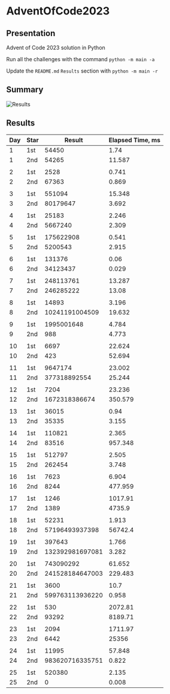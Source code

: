# AdventOfCode2023

## Presentation

Advent of Code 2023 solution in Python

Run all the challenges with the command `python -m main -a`

Update the `README.md` `Results` section with `python -m main -r`

## Summary
![Results](https://github.com/clementgbcn/AdventOfCode2023/actions/workflows/check_results.yml/badge.svg)


## Results
|   Day | Star   |          Result |   Elapsed Time, ms |
|-------|--------|-----------------|--------------------|
|     1 | 1st    |           54450 |              1.74  |
|     1 | 2nd    |           54265 |             11.587 |
|       |        |                 |                    |
|     2 | 1st    |            2528 |              0.741 |
|     2 | 2nd    |           67363 |              0.869 |
|       |        |                 |                    |
|     3 | 1st    |          551094 |             15.348 |
|     3 | 2nd    |        80179647 |              3.692 |
|       |        |                 |                    |
|     4 | 1st    |           25183 |              2.246 |
|     4 | 2nd    |         5667240 |              2.309 |
|       |        |                 |                    |
|     5 | 1st    |       175622908 |              0.541 |
|     5 | 2nd    |         5200543 |              2.915 |
|       |        |                 |                    |
|     6 | 1st    |          131376 |              0.06  |
|     6 | 2nd    |        34123437 |              0.029 |
|       |        |                 |                    |
|     7 | 1st    |       248113761 |             13.287 |
|     7 | 2nd    |       246285222 |             13.08  |
|       |        |                 |                    |
|     8 | 1st    |           14893 |              3.196 |
|     8 | 2nd    |  10241191004509 |             19.632 |
|       |        |                 |                    |
|     9 | 1st    |      1995001648 |              4.784 |
|     9 | 2nd    |             988 |              4.773 |
|       |        |                 |                    |
|    10 | 1st    |            6697 |             22.624 |
|    10 | 2nd    |             423 |             52.694 |
|       |        |                 |                    |
|    11 | 1st    |         9647174 |             23.002 |
|    11 | 2nd    |    377318892554 |             25.244 |
|       |        |                 |                    |
|    12 | 1st    |            7204 |             23.236 |
|    12 | 2nd    |   1672318386674 |            350.579 |
|       |        |                 |                    |
|    13 | 1st    |           36015 |              0.94  |
|    13 | 2nd    |           35335 |              3.155 |
|       |        |                 |                    |
|    14 | 1st    |          110821 |              2.365 |
|    14 | 2nd    |           83516 |            957.348 |
|       |        |                 |                    |
|    15 | 1st    |          512797 |              2.505 |
|    15 | 2nd    |          262454 |              3.748 |
|       |        |                 |                    |
|    16 | 1st    |            7623 |              6.904 |
|    16 | 2nd    |            8244 |            477.959 |
|       |        |                 |                    |
|    17 | 1st    |            1246 |           1017.91  |
|    17 | 2nd    |            1389 |           4735.9   |
|       |        |                 |                    |
|    18 | 1st    |           52231 |              1.913 |
|    18 | 2nd    |  57196493937398 |          56742.4   |
|       |        |                 |                    |
|    19 | 1st    |          397643 |              1.766 |
|    19 | 2nd    | 132392981697081 |              3.282 |
|       |        |                 |                    |
|    20 | 1st    |       743090292 |             61.652 |
|    20 | 2nd    | 241528184647003 |            229.483 |
|       |        |                 |                    |
|    21 | 1st    |            3600 |             10.7   |
|    21 | 2nd    | 599763113936220 |              0.958 |
|       |        |                 |                    |
|    22 | 1st    |             530 |            2072.81 |
|    22 | 2nd    |           93292 |            8189.71 |
|       |        |                 |                    |
|    23 | 1st    |            2094 |           1711.97  |
|    23 | 2nd    |            6442 |          25356     |
|       |        |                 |                    |
|    24 | 1st    |           11995 |             57.848 |
|    24 | 2nd    | 983620716335751 |              0.822 |
|       |        |                 |                    |
|    25 | 1st    |          520380 |              2.135 |
|    25 | 2nd    |               0 |              0.008 |
